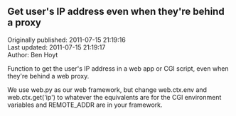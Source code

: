 ## Get user's IP address even when they're behind a proxy  
Originally published: 2011-07-15 21:19:16  
Last updated: 2011-07-15 21:19:17  
Author: Ben Hoyt  
  
Function to get the user's IP address in a web app or CGI script, even when they're behind a web proxy.

We use web.py as our web framework, but change web.ctx.env and web.ctx.get('ip') to whatever the equivalents are for the CGI environment variables and REMOTE_ADDR are in your framework.